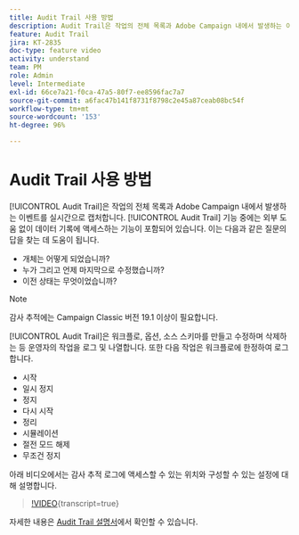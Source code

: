 ```yaml
---
title: Audit Trail 사용 방법
description: Audit Trail은 작업의 전체 목록과 Adobe Campaign 내에서 발생하는 이벤트를 실시간으로 캡처합니다.
feature: Audit Trail
jira: KT-2835
doc-type: feature video
activity: understand
team: PM
role: Admin
level: Intermediate
exl-id: 66ce7a21-f0ca-47a5-80f7-ee8596fac7a7
source-git-commit: a6fac47b141f8731f8798c2e45a87ceab08bc54f
workflow-type: tm+mt
source-wordcount: '153'
ht-degree: 96%

---
```


# Audit Trail 사용 방법

[!UICONTROL Audit Trail]은 작업의 전체 목록과 Adobe Campaign 내에서 발생하는 이벤트를 실시간으로 캡처합니다. [!UICONTROL Audit Trail] 기능 중에는 외부 도움 없이 데이터 기록에 액세스하는 기능이 포함되어 있습니다. 이는 다음과 같은 질문의 답을 찾는 데 도움이 됩니다.

* 개체는 어떻게 되었습니까?
* 누가 그리고 언제 마지막으로 수정했습니까?
* 이전 상태는 무엇이었습니까?

>[!NOTE]
>
>감사 추적에는 Campaign Classic 버전 19.1 이상이 필요합니다.

[!UICONTROL Audit Trail]은 워크플로, 옵션, 소스 스키마를 만들고 수정하며 삭제하는 등 운영자의 작업을 로그 및 나열합니다. 또한 다음 작업은 워크플로에 한정하여 로그합니다.

* 시작
* 일시 정지
* 정지
* 다시 시작
* 정리
* 시뮬레이션
* 절전 모드 해제
* 무조건 정지

아래 비디오에서는 감사 추적 로그에 액세스할 수 있는 위치와 구성할 수 있는 설정에 대해 설명합니다.

>[!VIDEO](https://video.tv.adobe.com/v/33989?quality=12&learn=on&captions=kor){transcript=true}

자세한 내용은 [Audit Trail 설명서](https://experienceleague.adobe.com/docs/campaign-classic/using/monitoring-campaign-classic/production-procedures/audit-trail.html?lang=ko)에서 확인할 수 있습니다.
